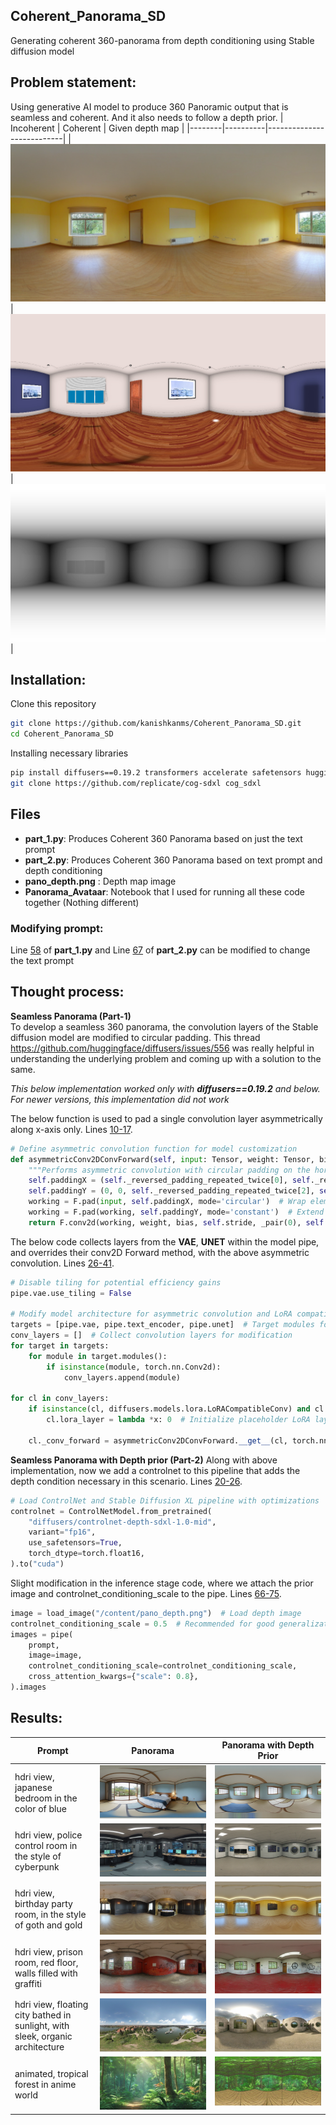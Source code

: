 ## Coherent_Panorama_SD
Generating coherent 360-panorama from depth conditioning using Stable diffusion model

## Problem statement:
Using generative AI model to produce 360 Panoramic output that is seamless and coherent. And it also needs to follow a depth prior.
| Incoherent | Coherent | Given depth map |
|--------|----------|---------------------------|
| ![Panorama Image](images/bad_pano.png) | ![Panorama Image](images/pano.png) | ![Panorama with Depth Prior Image](pano_depth.png) |

## Installation:

Clone this repository

```bash
git clone https://github.com/kanishkanms/Coherent_Panorama_SD.git
cd Coherent_Panorama_SD
```

Installing necessary libraries

```bash
pip install diffusers==0.19.2 transformers accelerate safetensors huggingface_hub
git clone https://github.com/replicate/cog-sdxl cog_sdxl
```

## Files

- **part_1.py**: Produces Coherent 360 Panorama based on just the text prompt
- **part_2.py**: Produces Coherent 360 Panorama based on text prompt and depth conditioning
- **pano_depth.png** : Depth map image
- **Panorama_Avataar**: Notebook that I used for running all these code together (Nothing different)

### Modifying prompt:

Line [58](part_1.py#L58) of **part_1.py** and Line [67](part_2.py#L67) of **part_2.py** can be modified to change the text prompt

## Thought process:

**Seamless Panorama (Part-1)** \
To develop a seamless 360 panorama, the convolution layers of the Stable diffusion model are modified to circular padding. 
This thread https://github.com/huggingface/diffusers/issues/556 was really helpful in understanding the underlying problem and coming up with a solution to the same.

*This below implementation worked only with **diffusers==0.19.2** and below. For newer versions, this implementation did not work*

The below function is used to pad a single convolution layer asymmetrically along x-axis only. Lines [10-17](part_1.py#L10-L17).
```python
# Define asymmetric convolution function for model customization
def asymmetricConv2DConvForward(self, input: Tensor, weight: Tensor, bias: Optional[Tensor]):
    """Performs asymmetric convolution with circular padding on the horizontal axis."""
    self.paddingX = (self._reversed_padding_repeated_twice[0], self._reversed_padding_repeated_twice[1], 0, 0)
    self.paddingY = (0, 0, self._reversed_padding_repeated_twice[2], self._reversed_padding_repeated_twice[3])
    working = F.pad(input, self.paddingX, mode='circular')  # Wrap elements around horizontally
    working = F.pad(working, self.paddingY, mode='constant')  # Extend edges vertically
    return F.conv2d(working, weight, bias, self.stride, _pair(0), self.dilation, self.groups)
```

The below code collects layers from the **VAE**, **UNET** within the model pipe, and overrides their conv2D Forward method, with the above asymmetric convolution. Lines [26-41](part_1.py#L26-L41).

```Python
# Disable tiling for potential efficiency gains
pipe.vae.use_tiling = False

# Modify model architecture for asymmetric convolution and LoRA compatibility
targets = [pipe.vae, pipe.text_encoder, pipe.unet]  # Target modules for modification
conv_layers = []  # Collect convolution layers for modification
for target in targets:
    for module in target.modules():
        if isinstance(module, torch.nn.Conv2d):
            conv_layers.append(module)

for cl in conv_layers:
    if isinstance(cl, diffusers.models.lora.LoRACompatibleConv) and cl.lora_layer is None:
        cl.lora_layer = lambda *x: 0  # Initialize placeholder LoRA layer if needed

    cl._conv_forward = asymmetricConv2DConvForward.__get__(cl, torch.nn.Conv2d)  # Replace forward method
```
**Seamless Panorama with Depth prior (Part-2)**
Along with above implementation, now we add a controlnet to this pipeline that adds the depth condition necessary in this scenario. Lines [20-26](part_2.py#L20-L26).
```Python
# Load ControlNet and Stable Diffusion XL pipeline with optimizations
controlnet = ControlNetModel.from_pretrained(
    "diffusers/controlnet-depth-sdxl-1.0-mid",
    variant="fp16",
    use_safetensors=True,
    torch_dtype=torch.float16,
).to("cuda")
```
Slight modification in the inference stage code, where we attach the prior image and controlnet_conditioning_scale to the pipe. Lines [66-75](part_1.py#L66-L75).
```Python
image = load_image("/content/pano_depth.png")  # Load depth image
controlnet_conditioning_scale = 0.5  # Recommended for good generalization
images = pipe(
    prompt,
    image=image,
    controlnet_conditioning_scale=controlnet_conditioning_scale,
    cross_attention_kwargs={"scale": 0.8},
).images
```

## Results:

| Prompt | Panorama | Panorama with Depth Prior |
|--------|----------|---------------------------|
| hdri view, japanese bedroom in the color of blue | ![Panorama Image1](images/1.png) | ![Panorama with Depth Prior Image1](images/1_depth.png) |
| hdri view, police control room in the style of cyberpunk | ![Panorama Image2](images/2.png) | ![Panorama with Depth Prior Image2](images/2_depth.png) |
| hdri view, birthday party room, in the style of goth and gold | ![Panorama Image3](images/3.png) | ![Panorama with Depth Prior Image3](images/3_depth.png) |
| hdri view, prison room, red floor, walls filled with graffiti | ![Panorama Image4](images/4.png) | ![Panorama with Depth Prior Image4](images/4_depth.png) |
| hdri view, floating city bathed in sunlight, with sleek, organic architecture | ![Panorama Image5](images/5.png) | ![Panorama with Depth Prior Image5](images/5_depth.png) |
| animated, tropical forest in anime world | ![Panorama Image6](images/6.png) | ![Panorama with Depth Prior Image6](images/6_depth.png) |

